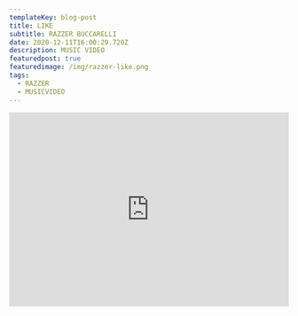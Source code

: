 ```yaml
---
templateKey: blog-post
title: LIKE 
subtitle: RAZZER BUCCARELLI
date: 2020-12-11T16:00:29.720Z
description: MUSIC VIDEO
featuredpost: true
featuredimage: /img/razzer-like.png
tags:
  - RAZZER
  - MUSICVIDEO
---
```

<iframe width="100%" height="350px" src="https://www.youtube.com/embed/w5QqU-Z5iGU" title="YouTube video player" frameborder="0" allow="accelerometer; autoplay; clipboard-write; encrypted-media; gyroscope; picture-in-picture" allowfullscreen></iframe>